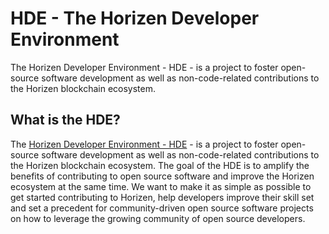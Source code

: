 # HDE - The Horizen Developer Environment
The Horizen Developer Environment - HDE - is a project to foster open-source software development as well as non-code-related contributions to the Horizen blockchain ecosystem.

## What is the HDE?

The [Horizen Developer Environment - HDE](https://hde.horizen.io/) - is a project to foster open-source software development as well as non-code-related contributions to the Horizen blockchain ecosystem.
The goal of the HDE is to amplify the benefits of contributing to open source software and improve the Horizen ecosystem at the same time. 
We want to make it as simple as possible to get started contributing to Horizen, help developers improve their skill set and set a precedent for community-driven open source software projects on how to leverage the growing community of open source developers.
